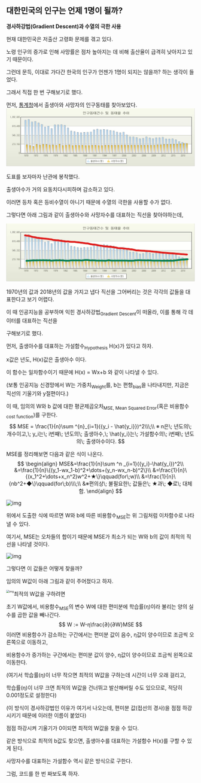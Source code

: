## 대한민국의 인구는 언제 1명이 될까?

**경사하강법(Gradient Descent)과 수열의 극한 사용**



현재 대한민국은 저출산 고령화 문제를 겪고 있다.

노령 인구의 증가로 인해 사망률은 점차 높아지는 데 비해 출산율이 급격히 낮아지고 있기 때문이다.

그런데 문득, 이대로 가다간 한국의 인구가 언젠가 1명이 되지는 않을까? 하는 생각이 들었다.

그래서 직접 한 번 구해보기로 했다.



먼저, [통계청](http://kostat.go.kr/portal/korea/index.action)에서 출생아와 사망자의 인구동태를 찾아보았다.
![KakaoTalk_20200822_133828572_02](./KakaoTalk_20200822_133828572_02.jpg)

도표를 보자마자 난관에 봉착했다.

출생아수가 거의 요동치다시피하며 감소하고 있다.

이러면 등차 혹은 등비수열이 아니기 때문에 수열의 극한을 사용할 수가 없다.

그렇다면 아래 그림과 같이 출생아수와 사망자수를 대표하는 직선을 찾아야하는데,

![KakaoTalk_20200822_133828572](./KakaoTalk_20200822_133828572.jpg)

1970년의 값과 2018년의 값을 가지고 냅다 직선을 그어버리는 것은 각각의 값들을 대표한다고 보기 어렵다.

이 때 인공지능을 공부하며 익힌 경사하강법<sub>Gradient Descent</sub>이 떠올라, 이를 통해 각 데이터를 대표하는 직선을

구해보기로 했다.





먼저, 출생아수를 대표하는 가설함수<sub>Hypothesis</sub> H(x)가 있다고 하자.

x값은 년도, H(x)값은 출생아수 이다.

이 함수는 일차함수이기 때문에 H(x) = Wx+b 와 같이 나타낼 수 있다.

(보통 인공지능 신경망에서 W는 가중치<sub>Weight</sub>를, b는 편향<sub>bias</sub>을 나타내지만, 지금은 직선의 기울기와 y절편이다.)

이 때, 임의의 W와 b 값에 대한 평균제곱오차<sub>MSE, Mean Squared Error</sub>(혹은 비용함수<sub>cost function</sub>)를 구한다.
$$
MSE = \frac{1}{n}\sum ^{n}_{i=1}({y_i - \hat{y_i}})^2\\\;\\
※ n은\; 년도의\; 개수이고,\; y_i는\; i번째\; 년도의\; 출생아수,\; \hat{y_i}는\; 가설함수의\; i번째\; 년도의\; 출생아수이다.
$$


MSE를 정리해보면 다음과 같은 식이 나온다.
$$
\begin{align}
MSE&=\frac{1}{n}\sum ^n _{i=1}({y_i}-\hat{y_i})^2\\
&=\frac{1}{n}\{(y_1-wx_1-b)^2+\dots+(y_n-wx_n-b)^2\}\\
&=\frac{1}{n}\{(x_1^2+\dots+x_n^2)w^2+★\}\qquad(for\;w)\\
&=\frac{1}{n}\{nb^2+◆\}\qquad(for\;b)\\\;\\
&※편의상\; 불필요한\; 값들은\; ★과\; ◆로\; 대체함.
\end{align}
$$


![img](https://t1.daumcdn.net/cfile/tistory/990C103A5C764DDE25)

위에서 도출한 식에 따르면 W와 b에 따른 비용함수<sub>MSE</sub>는 위 그림처럼 이차함수로 나타낼 수 있다.



여기서, MSE는 오차들의 합이기 때문에 MSE가 최소가 되는 W와 b의 값이 최적의 직선을 나타낼 것이다.

<img src="https://t1.daumcdn.net/cfile/tistory/997774505C7738DC02" alt="img" />

 그렇다면 이 값들은 어떻게 찾을까?



임의의 W값이 아래 그림과 같이 주어졌다고 하자.

<img src="https://t1.daumcdn.net/cfile/tistory/99FF5C3B5C773F760B" alt="img" style="zoom:50%;" align="left"/>

최적의 W값을 구하려면

초기 W값에서, 비용함수<sub>MSE</sub>의 변수 W에 대한 편미분에 학습률(η)이라 불리는 양의 실수를 곱한 값을 빼나간다.
$$
W := W-η\frac{∂}{∂W}MSE
$$
이러면 비용함수가 감소하는 구간에서는 편미분 값이 음수, η값이 양수이므로 조금씩 오른쪽으로 이동하고,

비용함수가 증가하는 구간에서는 편미분 값이 양수, η값이 양수이므로 조금씩 왼쪽으로 이동한다.

(여기서 학습률(η)이 너무 작으면 최적의 W값을 구하는데 시간이 너무 오래 걸리고,

학습률(η)이 너무 크면 최적의 W값을 건너뛰고 발산해버릴 수도 있으므로, 적당히 0.001정도로 설정한다)

(이 방식이 경사하강법인 이유가 여기서 나오는데, 편미분 값(접선의 경사)을 점점 하강시키기 때문에 이러한 이름이 붙었다)

점점 하강시켜 기울기가 0이되면 최적의 W값을 찾을 수 있다.

같은 방식으로 최적의 b값도 찾으면, 출생아수를 대표하는 가설함수 H(x)를 구할 수 있게 된다.

사망자수를 대표하는 가설함수 역시 같은 방식으로 구한다.



그럼, 코드를 한 번 짜보도록 하자.



